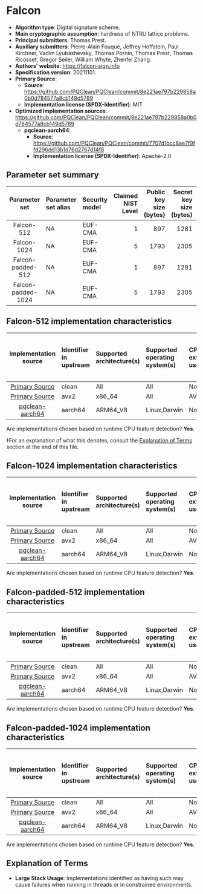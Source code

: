 # Falcon

- **Algorithm type**: Digital signature scheme.
- **Main cryptographic assumption**: hardness of NTRU lattice problems.
- **Principal submitters**: Thomas Prest.
- **Auxiliary submitters**: Pierre-Alain Fouque, Jeffrey Hoffstein, Paul Kirchner, Vadim Lyubashevsky, Thomas Pornin, Thomas Prest, Thomas Ricosset, Gregor Seiler, William Whyte, Zhenfei Zhang.
- **Authors' website**: https://falcon-sign.info
- **Specification version**: 20211101.
- **Primary Source**<a name="primary-source"></a>:
  - **Source**: https://github.com/PQClean/PQClean/commit/8e221ae797b229858a0b0d784577a8cb149d5789
  - **Implementation license (SPDX-Identifier)**: MIT
- **Optimized Implementation sources**: https://github.com/PQClean/PQClean/commit/8e221ae797b229858a0b0d784577a8cb149d5789
  - **pqclean-aarch64**:<a name="pqclean-aarch64"></a>
      - **Source**: https://github.com/PQClean/PQClean/commit/7707d1bcc8ae7f9ffd296dd13b1d76d2767d14f8
      - **Implementation license (SPDX-Identifier)**: Apache-2.0


## Parameter set summary

|   Parameter set    | Parameter set alias   | Security model   |   Claimed NIST Level |   Public key size (bytes) |   Secret key size (bytes) |   Signature size (bytes) |
|:------------------:|:----------------------|:-----------------|---------------------:|--------------------------:|--------------------------:|-------------------------:|
|     Falcon-512     | NA                    | EUF-CMA          |                    1 |                       897 |                      1281 |                      752 |
|    Falcon-1024     | NA                    | EUF-CMA          |                    5 |                      1793 |                      2305 |                     1462 |
| Falcon-padded-512  | NA                    | EUF-CMA          |                    1 |                       897 |                      1281 |                      666 |
| Falcon-padded-1024 | NA                    | EUF-CMA          |                    5 |                      1793 |                      2305 |                     1280 |

## Falcon-512 implementation characteristics

|        Implementation source        | Identifier in upstream   | Supported architecture(s)   | Supported operating system(s)   | CPU extension(s) used   | No branching-on-secrets claimed?   | No branching-on-secrets checked by valgrind?   | Large stack usage?‡   |
|:-----------------------------------:|:-------------------------|:----------------------------|:--------------------------------|:------------------------|:-----------------------------------|:-----------------------------------------------|:----------------------|
|  [Primary Source](#primary-source)  | clean                    | All                         | All                             | None                    | True                               | True                                           | False                 |
|  [Primary Source](#primary-source)  | avx2                     | x86\_64                     | All                             | AVX2                    | False                              | False                                          | False                 |
| [pqclean-aarch64](#pqclean-aarch64) | aarch64                  | ARM64\_V8                   | Linux,Darwin                    | None                    | False                              | False                                          | False                 |

Are implementations chosen based on runtime CPU feature detection? **Yes**.

 ‡For an explanation of what this denotes, consult the [Explanation of Terms](#explanation-of-terms) section at the end of this file.

## Falcon-1024 implementation characteristics

|        Implementation source        | Identifier in upstream   | Supported architecture(s)   | Supported operating system(s)   | CPU extension(s) used   | No branching-on-secrets claimed?   | No branching-on-secrets checked by valgrind?   | Large stack usage?   |
|:-----------------------------------:|:-------------------------|:----------------------------|:--------------------------------|:------------------------|:-----------------------------------|:-----------------------------------------------|:---------------------|
|  [Primary Source](#primary-source)  | clean                    | All                         | All                             | None                    | True                               | True                                           | False                |
|  [Primary Source](#primary-source)  | avx2                     | x86\_64                     | All                             | AVX2                    | False                              | False                                          | False                |
| [pqclean-aarch64](#pqclean-aarch64) | aarch64                  | ARM64\_V8                   | Linux,Darwin                    | None                    | False                              | False                                          | False                |

Are implementations chosen based on runtime CPU feature detection? **Yes**.

## Falcon-padded-512 implementation characteristics

|        Implementation source        | Identifier in upstream   | Supported architecture(s)   | Supported operating system(s)   | CPU extension(s) used   | No branching-on-secrets claimed?   | No branching-on-secrets checked by valgrind?   | Large stack usage?   |
|:-----------------------------------:|:-------------------------|:----------------------------|:--------------------------------|:------------------------|:-----------------------------------|:-----------------------------------------------|:---------------------|
|  [Primary Source](#primary-source)  | clean                    | All                         | All                             | None                    | True                               | True                                           | False                |
|  [Primary Source](#primary-source)  | avx2                     | x86\_64                     | All                             | AVX2                    | False                              | False                                          | False                |
| [pqclean-aarch64](#pqclean-aarch64) | aarch64                  | ARM64\_V8                   | Linux,Darwin                    | None                    | False                              | False                                          | False                |

Are implementations chosen based on runtime CPU feature detection? **Yes**.

## Falcon-padded-1024 implementation characteristics

|        Implementation source        | Identifier in upstream   | Supported architecture(s)   | Supported operating system(s)   | CPU extension(s) used   | No branching-on-secrets claimed?   | No branching-on-secrets checked by valgrind?   | Large stack usage?   |
|:-----------------------------------:|:-------------------------|:----------------------------|:--------------------------------|:------------------------|:-----------------------------------|:-----------------------------------------------|:---------------------|
|  [Primary Source](#primary-source)  | clean                    | All                         | All                             | None                    | True                               | True                                           | False                |
|  [Primary Source](#primary-source)  | avx2                     | x86\_64                     | All                             | AVX2                    | False                              | False                                          | False                |
| [pqclean-aarch64](#pqclean-aarch64) | aarch64                  | ARM64\_V8                   | Linux,Darwin                    | None                    | False                              | False                                          | False                |

Are implementations chosen based on runtime CPU feature detection? **Yes**.

## Explanation of Terms

- **Large Stack Usage**: Implementations identified as having such may cause failures when running in threads or in constrained environments.